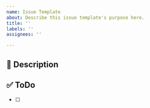 ```yaml
---
name: Issue Template
about: Describe this issue template's purpose here.
title: ''
labels: ''
assignees: ''

---
```


## 👻 Description

## ✅ ToDo
- [ ]
